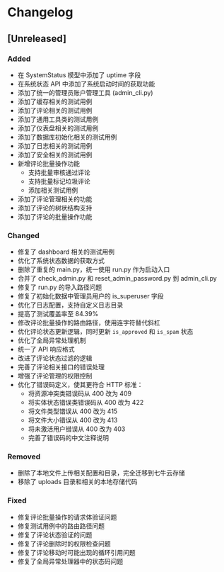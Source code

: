 # Changelog

## [Unreleased]

### Added
- 在 SystemStatus 模型中添加了 uptime 字段
- 在系统状态 API 中添加了系统启动时间的获取功能
- 添加了统一的管理员账户管理工具 (admin_cli.py)
- 添加了缓存相关的测试用例
- 添加了评论相关的测试用例
- 添加了通用工具类的测试用例
- 添加了仪表盘相关的测试用例
- 添加了数据库初始化相关的测试用例
- 添加了日志相关的测试用例
- 添加了安全相关的测试用例
- 新增评论批量操作功能
  - 支持批量审核通过评论
  - 支持批量标记垃圾评论
  - 添加相关测试用例
- 添加了评论管理相关的功能
- 添加了评论的树状结构支持
- 添加了评论的批量操作功能

### Changed
- 修复了 dashboard 相关的测试用例
- 优化了系统状态数据的获取方式
- 删除了重复的 main.py，统一使用 run.py 作为启动入口
- 合并了 check_admin.py 和 reset_admin_password.py 到 admin_cli.py
- 修复了 run.py 的导入路径问题
- 修复了初始化数据中管理员用户的 is_superuser 字段
- 优化了日志配置，支持自定义日志目录
- 提高了测试覆盖率至 84.39%
- 修改评论批量操作的路由路径，使用连字符替代斜杠
- 优化评论状态更新逻辑，同时更新 `is_approved` 和 `is_spam` 状态
- 优化了全局异常处理机制
- 统一了 API 响应格式
- 改进了评论状态过滤的逻辑
- 完善了评论相关接口的错误处理
- 增强了评论管理的权限控制
- 优化了错误码定义，使其更符合 HTTP 标准：
  - 将资源冲突类错误码从 400 改为 409
  - 将实体状态错误类错误码从 400 改为 422
  - 将文件类型错误从 400 改为 415
  - 将文件大小错误从 400 改为 413
  - 将未激活用户错误从 400 改为 403
  - 完善了错误码的中文注释说明

### Removed
- 删除了本地文件上传相关配置和目录，完全迁移到七牛云存储
- 移除了 uploads 目录和相关的本地存储代码

### Fixed
- 修复评论批量操作的请求体验证问题
- 修复测试用例中的路由路径问题
- 修复了评论状态验证的问题
- 修复了评论删除时的权限检查问题
- 修复了评论移动时可能出现的循环引用问题
- 修复了全局异常处理器中的状态码问题